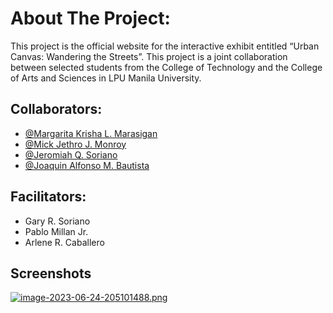 # About The Project:
This project is the official website for the interactive exhibit entitled “Urban Canvas: Wandering the Streets”. This project is a joint collaboration between selected students from the College of Technology and the College of Arts and Sciences in LPU Manila University.

## Collaborators:

- [@Margarita Krisha L. Marasigan](https://www.facebook.com/margaritakrisha0818)
- [@Mick Jethro J. Monroy](https://www.facebook.com/Jethr0.Monroy/)
- [@Jeromiah Q. Soriano](https://www.facebook.com/joaquin.bautista.94)
- [@Joaquin Alfonso M. Bautista](https://www.facebook.com/joaquin.bautista.94)

## Facilitators:
- Gary R. Soriano
- Pablo Millan Jr.
- Arlene R. Caballero

## Screenshots

[![image-2023-06-24-205101488.png](https://i.postimg.cc/g2Nm8QDQ/image-2023-06-24-205101488.png)](https://postimg.cc/tsZKHr8N)
